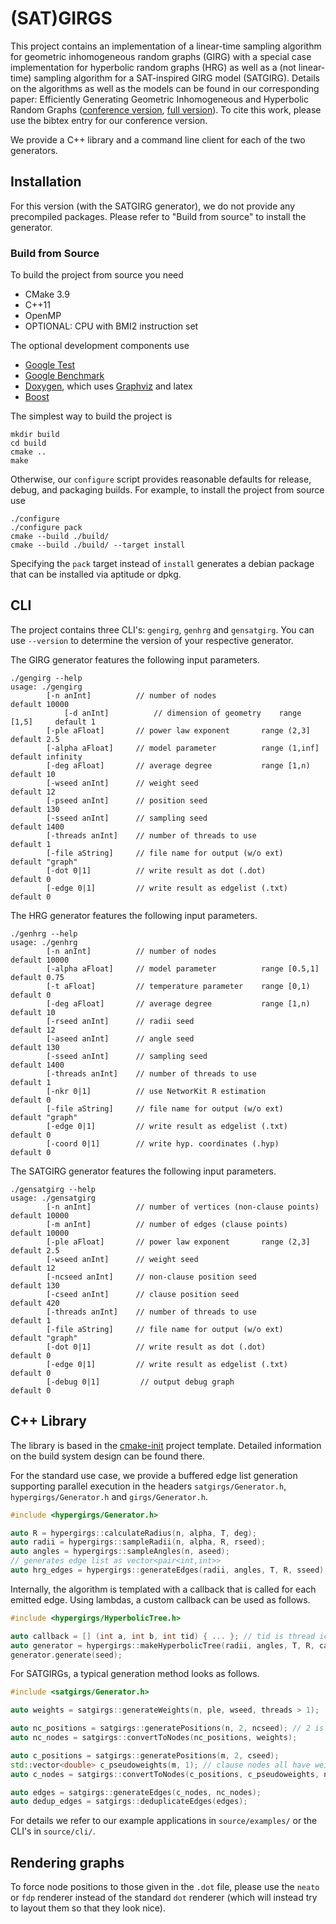 # (SAT)GIRGS

This project contains an implementation of a linear-time sampling algorithm 
for geometric inhomogeneous random graphs (GIRG)
with a special case implementation for hyperbolic random graphs (HRG)
as well as a (not linear-time) sampling algorithm for a SAT-inspired GIRG model (SATGIRG).
Details on the algorithms as well as the models can be found in our corresponding paper:
Efficiently Generating Geometric Inhomogeneous and Hyperbolic Random Graphs ([conference version](http://dx.doi.org/10.4230/LIPIcs.ESA.2019.21), [full version](https://arxiv.org/abs/1905.06706)).
To cite this work, please use the bibtex entry for our conference version.

We provide a C++ library and a command line client for each of the two generators.

## Installation

For this version (with the SATGIRG generator), we do not provide any precompiled packages. Please refer to "Build from source" to install the generator.

### Build from Source

To build the project from source you need

- CMake 3.9
- C++11
- OpenMP
- OPTIONAL: CPU with BMI2 instruction set

The optional development components use

- [Google Test](https://github.com/google/googletest)
- [Google Benchmark](https://github.com/google/benchmark)
- [Doxygen](https://github.com/google/benchmark), which uses [Graphviz](https://www.graphviz.org/) and latex
- [Boost](https://www.boost.org/)

The simplest way to build the project is

```
mkdir build
cd build
cmake ..
make
```

Otherwise, our `configure` script provides reasonable defaults
for release, debug, and packaging builds.
For example, to install the project from source use

```
./configure
./configure pack
cmake --build ./build/
cmake --build ./build/ --target install
```

Specifying the `pack` target instead of `install` generates a debian package that can be installed via aptitude or dpkg.

## CLI

The project contains three CLI's: `gengirg`, `genhrg` and `gensatgirg`.
You can use `--version` to determine the version of your respective generator.

The GIRG generator features the following input parameters.

```
./gengirg --help
usage: ./gengirg
		[-n anInt]          // number of nodes                          default 10000 
        	[-d anInt]          // dimension of geometry    range [1,5]     default 1
		[-ple aFloat]       // power law exponent       range (2,3]     default 2.5
		[-alpha aFloat]     // model parameter          range (1,inf]   default infinity
		[-deg aFloat]       // average degree           range [1,n)     default 10
		[-wseed anInt]      // weight seed                              default 12
		[-pseed anInt]      // position seed                            default 130
		[-sseed anInt]      // sampling seed                            default 1400
		[-threads anInt]    // number of threads to use                 default 1
		[-file aString]     // file name for output (w/o ext)           default "graph"
		[-dot 0|1]          // write result as dot (.dot)               default 0
		[-edge 0|1]         // write result as edgelist (.txt)          default 0
```

The HRG generator features the following input parameters.

```
./genhrg --help
usage: ./genhrg
		[-n anInt]          // number of nodes                          default 10000
		[-alpha aFloat]     // model parameter          range [0.5,1]   default 0.75
		[-t aFloat]         // temperature parameter    range [0,1)     default 0
		[-deg aFloat]       // average degree           range [1,n)     default 10
		[-rseed anInt]      // radii seed                               default 12
		[-aseed anInt]      // angle seed                               default 130
		[-sseed anInt]      // sampling seed                            default 1400
		[-threads anInt]    // number of threads to use                 default 1
		[-nkr 0|1]          // use NetworKit R estimation               default 0
		[-file aString]     // file name for output (w/o ext)           default "graph"
		[-edge 0|1]         // write result as edgelist (.txt)          default 0
		[-coord 0|1]        // write hyp. coordinates (.hyp)            default 0
```

The SATGIRG generator features the following input parameters.

```
./gensatgirg --help
usage: ./gensatgirg
		[-n anInt]          // number of vertices (non-clause points)   default 10000
		[-m anInt]          // number of edges (clause points)          default 10000
		[-ple aFloat]       // power law exponent       range (2,3]     default 2.5
		[-wseed anInt]      // weight seed                              default 12
		[-ncseed anInt]     // non-clause position seed                 default 130
		[-cseed anInt]      // clause position seed                     default 420
		[-threads anInt]    // number of threads to use                 default 1
		[-file aString]     // file name for output (w/o ext)           default "graph"
		[-dot 0|1]          // write result as dot (.dot)               default 0
		[-edge 0|1]         // write result as edgelist (.txt)          default 0
		[-debug 0|1]         // output debug graph                      default 0
```

## C++ Library

The library is based in the [cmake-init](https://github.com/cginternals/cmake-init) project template.
Detailed information on the build system design can be found there.


For the standard use case, we provide a buffered edge list generation supporting parallel execution in the headers `satgirgs/Generator.h`, `hypergirgs/Generator.h` and `girgs/Generator.h`.
```cpp
#include <hypergirgs/Generator.h>

auto R = hypergirgs::calculateRadius(n, alpha, T, deg);
auto radii = hypergirgs::sampleRadii(n, alpha, R, rseed);
auto angles = hypergirgs::sampleAngles(n, aseed);
// generates edge list as vector<pair<int,int>>
auto hrg_edges = hypergirgs::generateEdges(radii, angles, T, R, sseed);
```

Internally, the algorithm is templated with a callback that is called for each emitted edge.
Using lambdas, a custom callback can be used as follows.
```cpp
#include <hypergirgs/HyperbolicTree.h>

auto callback = [] (int a, int b, int tid) { ... }; // tid is thread id
auto generator = hypergirgs::makeHyperbolicTree(radii, angles, T, R, callback);
generator.generate(seed);
```

For SATGIRGs, a typical generation method looks as follows.
```cpp
#include <satgirgs/Generator.h>

auto weights = satgirgs::generateWeights(n, ple, wseed, threads > 1);

auto nc_positions = satgirgs::generatePositions(n, 2, ncseed); // 2 is the dimension
auto nc_nodes = satgirgs::convertToNodes(nc_positions, weights);

auto c_positions = satgirgs::generatePositions(m, 2, cseed);
std::vector<double> c_pseudoweights(m, 1); // clause nodes all have weight 1 in the model
auto c_nodes = satgirgs::convertToNodes(c_positions, c_pseudoweights, nc_nodes.size());

auto edges = satgirgs::generateEdges(c_nodes, nc_nodes);
auto dedup_edges = satgirgs::deduplicateEdges(edges);
```

For details we refer to our example applications in `source/examples/` or the CLI's in `source/cli/`.

## Rendering graphs

To force node positions to those given in the `.dot` file, please use the `neato` or `fdp` renderer instead of the standard `dot` renderer (which will instead try to layout them so that they look nice).
